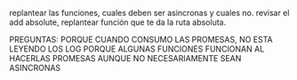 replantear las funciones, cuales deben ser asincronas y cuales no. 
revisar el add absolute, replantear función que te da la ruta absoluta.

PREGUNTAS:
PORQUE CUANDO CONSUMO LAS PROMESAS, NO ESTA LEYENDO LOS LOG
PORQUE ALGUNAS FUNCIONES FUNCIONAN AL HACERLAS PROMESAS AUNQUE NO NECESARIAMENTE SEAN ASINCRONAS 


